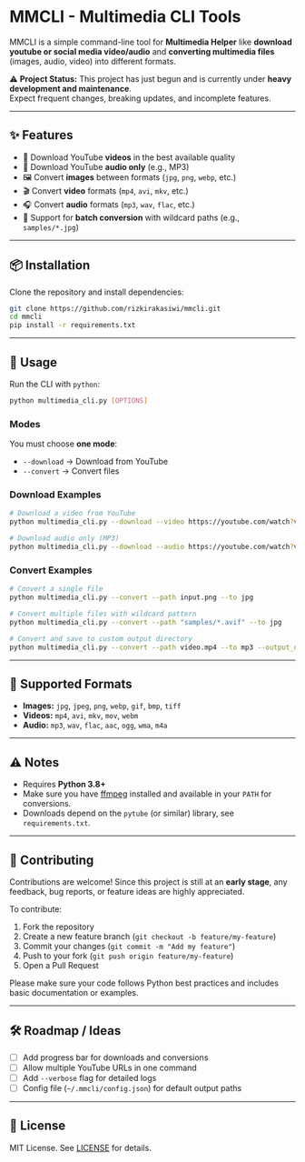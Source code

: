 # MMCLI - Multimedia CLI Tools

MMCLI is a simple command-line tool for **Multimedia Helper** like **download youtube or social media video/audio**  and **converting multimedia files** (images, audio, video) into different formats.

⚠️ **Project Status:** This project has just begun and is currently under **heavy development and maintenance**.  
Expect frequent changes, breaking updates, and incomplete features.

---

## ✨ Features

- 🎥 Download YouTube **videos** in the best available quality
- 🎵 Download YouTube **audio only** (e.g., MP3)
- 🖼️ Convert **images** between formats (`jpg`, `png`, `webp`, etc.)
- 🎬 Convert **video** formats (`mp4`, `avi`, `mkv`, etc.)
- 🎧 Convert **audio** formats (`mp3`, `wav`, `flac`, etc.)
- 📂 Support for **batch conversion** with wildcard paths (e.g., `samples/*.jpg`)

---

## 📦 Installation

Clone the repository and install dependencies:

```bash
git clone https://github.com/rizkirakasiwi/mmcli.git
cd mmcli
pip install -r requirements.txt
````

---

## 🚀 Usage

Run the CLI with `python`:

```bash
python multimedia_cli.py [OPTIONS]
```

### Modes

You must choose **one mode**:

* `--download` → Download from YouTube
* `--convert` → Convert files

### Download Examples

```bash
# Download a video from YouTube
python multimedia_cli.py --download --video https://youtube.com/watch?v=example

# Download audio only (MP3)
python multimedia_cli.py --download --audio https://youtube.com/watch?v=example
```

### Convert Examples

```bash
# Convert a single file
python multimedia_cli.py --convert --path input.png --to jpg

# Convert multiple files with wildcard pattern
python multimedia_cli.py --convert --path "samples/*.avif" --to jpg

# Convert and save to custom output directory
python multimedia_cli.py --convert --path video.mp4 --to mp3 --output_dir converted/
```

---

## 🎯 Supported Formats

* **Images:** `jpg`, `jpeg`, `png`, `webp`, `gif`, `bmp`, `tiff`
* **Videos:** `mp4`, `avi`, `mkv`, `mov`, `webm`
* **Audio:** `mp3`, `wav`, `flac`, `aac`, `ogg`, `wma`, `m4a`

---

## ⚠️ Notes

* Requires **Python 3.8+**
* Make sure you have [ffmpeg](https://ffmpeg.org/download.html) installed and available in your `PATH` for conversions.
* Downloads depend on the `pytube` (or similar) library, see `requirements.txt`.

---

## 🤝 Contributing

Contributions are welcome! Since this project is still at an **early stage**, any feedback, bug reports, or feature ideas are highly appreciated.

To contribute:

1. Fork the repository
2. Create a new feature branch (`git checkout -b feature/my-feature`)
3. Commit your changes (`git commit -m "Add my feature"`)
4. Push to your fork (`git push origin feature/my-feature`)
5. Open a Pull Request

Please make sure your code follows Python best practices and includes basic documentation or examples.

---

## 🛠️ Roadmap / Ideas

* [ ] Add progress bar for downloads and conversions
* [ ] Allow multiple YouTube URLs in one command
* [ ] Add `--verbose` flag for detailed logs
* [ ] Config file (`~/.mmcli/config.json`) for default output paths

---

## 📜 License

MIT License. See [LICENSE](LICENSE) for details.

